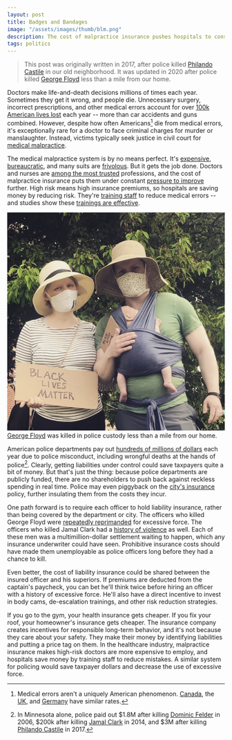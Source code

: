```yaml
---
layout: post
title: Badges and Bandages
image: "/assets/images/thumb/blm.png"
description: The cost of malpractice insurance pushes hospitals to constantly improve. Could it work for policing as well?
tags: politics
---
```


> This post was originally written in 2017, after police killed [Philando Castile](https://en.wikipedia.org/wiki/Shooting_of_Philando_Castile) in our old neighborhood. It was updated in 2020 after police killed [George Floyd](https://en.wikipedia.org/wiki/Death_of_George_Floyd) less than a mile from our home.

Doctors make life-and-death decisions millions of times each year. Sometimes they get it wrong, and people die. Unnecessary surgery, incorrect prescriptions, and other medical errors account for over [100k American lives lost](http://www.npr.org/sections/health-shots/2013/09/20/224507654/how-many-die-from-medical-mistakes-in-u-s-hospitals) each year -- more than car accidents and guns combined. However, despite how often Americans[^1] die from medical errors, it's exceptionally rare for a doctor to face criminal charges for murder or manslaughter. Instead, victims typically seek justice in civil court for [medical malpractice](https://en.wikipedia.org/wiki/Medical_malpractice_in_the_United_States).

[^1]: Medical errors aren't a uniquely American phenomenon. [Canada](http://globalnews.ca/news/3026275/1-in-18-canadian-hospital-patients-experience-harm-from-preventable-errors-study/), the [UK](https://www.theguardian.com/society/2015/jul/14/avoidable-deaths-nhs-hospitals-study), and [Germany](http://www.upi.com/17000-die-in-Germany-from-medical-errors/52721267847072/) have similar rates.

The medical malpractice system is by no means perfect. It's [expensive](http://doctorly.org/cost-vs-reward-of-opening-a-medical-private-practice/), [bureaucratic](http://www.nejm.org/doi/full/10.1056/NEJMsa054479), and many suits are [frivolous](https://www.irmi.com/articles/expert-commentary/medical-malpractice-the-high-cost-of-meritless-claims). But it gets the job done. Doctors and nurses are [among the most trusted](https://news.gallup.com/poll/274673/nurses-continue-rate-highest-honesty-ethics.aspx) professions, and the cost of malpractice insurance puts them under constant [pressure to improve](http://m.hartfordbusiness.com/article/20140428/PRINTEDITION/304249935/hospitals-battle-medical-malpractice-costs) further. High risk means high insurance premiums, so hospitals are saving money by reducing risk. They're [training staff](http://www.philly.com/philly/business/20151122_Medmal_head_here_in_two_lines_of_36_pt.html) to reduce medical errors -- and studies show these [trainings are effective](https://www.ncbi.nlm.nih.gov/pubmed/27549442).

![Noodle's first protest](/assets/images/blm.png)
<span class="figure-caption">[George Floyd](https://en.wikipedia.org/wiki/Death_of_George_Floyd) was killed in police custody less than a mile from our home.</span>

American police departments pay out [hundreds of millions of dollars](https://www.wsj.com/articles/cost-of-police-misconduct-cases-soars-in-big-u-s-cities-1437013834) each year due to police misconduct, including wrongful deaths at the hands of police[^2]. Clearly, getting liabilities under control could save taxpayers quite a bit of money. But that's just the thing: because police departments are publicly funded, there are no shareholders to push back against reckless spending in real time. Police may even piggyback on the [city's insurance](http://www.savmn.com/DocumentCenter/View/568/6-26-17--Joint-Statement-City-of-St-Anthony-and-Valerie-Castile-as-Trustee-for-Philando-Castile) policy, further insulating them from the costs they incur.

[^2]: In Minnesota alone, police paid out $1.8M after killing [Dominic Felder](https://www.mprnews.org/story/2010/10/25/excessive-force-verdict) in 2006, $200k after killing [Jamal Clark](https://www.mprnews.org/story/2019/08/09/attorneys-for-jamar-clark-family-members-confirm-agreement-on-200000-settlement) in 2014, and $3M after killing [Philando Castile](https://en.wikipedia.org/wiki/Shooting_of_Philando_Castile) in 2017.

One path forward is to require each officer to hold liability insurance, rather than being covered by the department or city. The officers who killed George Floyd were [repeatedly reprimanded](https://www.mprnews.org/story/2015/11/19/the-officers-in-the-jamar-clark-shooting) for excessive force. The officers who killed Jamal Clark had a [history of violence](https://www.mprnews.org/story/2015/11/19/the-officers-in-the-jamar-clark-shooting) as well. Each of these men was a multimillion-dollar settlement waiting to happen, which any insurance underwriter could have seen. Prohibitive insurance costs should have made them unemployable as police officers long before they had a chance to kill.

Even better, the cost of liability insurance could be shared between the insured officer and his superiors. If premiums are deducted from the captain's paycheck, you can bet he'll think twice before hiring an officer with a history of excessive force. He'll also have a direct incentive to invest in body cams, de-escalation trainings, and other risk reduction strategies.

If you go to the gym, your health insurance gets cheaper. If you fix your roof, your homeowner's insurance gets cheaper. The insurance company creates incentives for responsible long-term behavior, and it's not because they care about your safety. They make their money by identifying liabilities and putting a price tag on them. In the healthcare industry, malpractice insurance makes high-risk doctors are more expensive to employ, and hospitals save money by training staff to reduce mistakes. A similar system for policing would save taxpayer dollars and decrease the use of excessive force.

<!--

Minneapolis city council votes to defund the police in the wake of george floyd
https://www.theguardian.com/us-news/2020/jun/08/minneapolis-city-council-police-department-dismantle

trainings measurably reduce bad outcomes in medicine
https://www.ncbi.nlm.nih.gov/pubmed/27549442

Doctors and nurses are significantly more trusted than police
https://news.gallup.com/poll/274673/nurses-continue-rate-highest-honesty-ethics.aspx

-->
